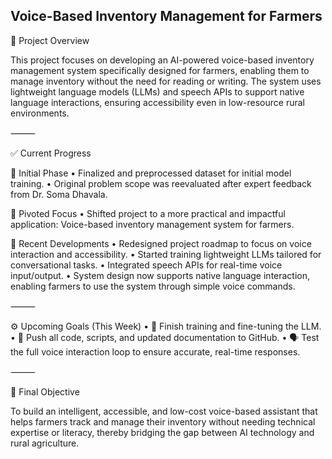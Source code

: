 ## Voice-Based Inventory Management for Farmers

🌾 Project Overview

This project focuses on developing an AI-powered voice-based inventory management system specifically designed for farmers, enabling them to manage inventory without the need for reading or writing. The system uses lightweight language models (LLMs) and speech APIs to support native language interactions, ensuring accessibility even in low-resource rural environments.

⸻

✅ Current Progress

📌 Initial Phase
	•	Finalized and preprocessed dataset for initial model training.
	•	Original problem scope was reevaluated after expert feedback from Dr. Soma Dhavala.

🔄 Pivoted Focus
	•	Shifted project to a more practical and impactful application:
Voice-based inventory management system for farmers.

📅 Recent Developments
	•	Redesigned project roadmap to focus on voice interaction and accessibility.
	•	Started training lightweight LLMs tailored for conversational tasks.
	•	Integrated speech APIs for real-time voice input/output.
	•	System design now supports native language interaction, enabling farmers to use the system through simple voice commands.

⸻

⚙️ Upcoming Goals (This Week)
	•	🧠 Finish training and fine-tuning the LLM.
	•	📁 Push all code, scripts, and updated documentation to GitHub.
	•	🗣️ Test the full voice interaction loop to ensure accurate, real-time responses.

⸻

🎯 Final Objective

To build an intelligent, accessible, and low-cost voice-based assistant that helps farmers track and manage their inventory without needing technical expertise or literacy, thereby bridging the gap between AI technology and rural agriculture.
